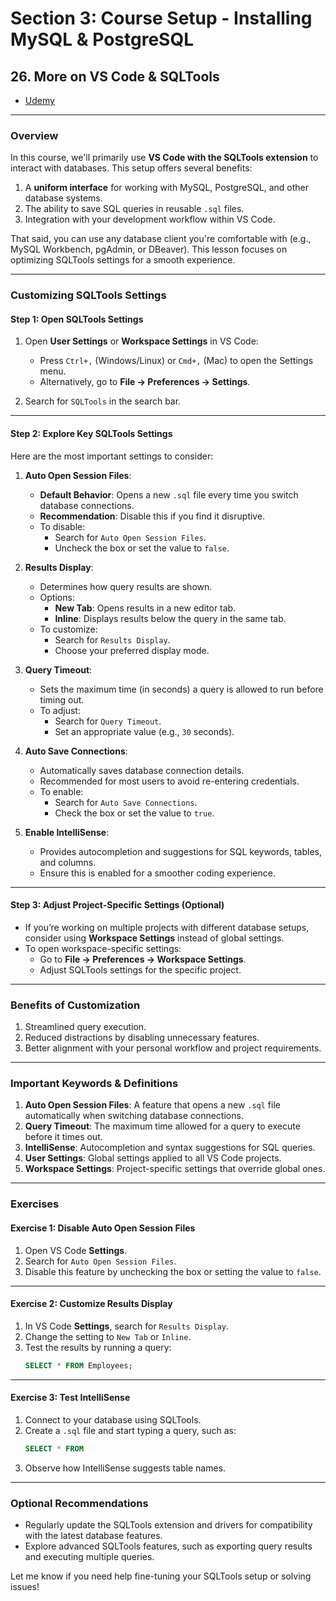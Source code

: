 # **Section 3: Course Setup - Installing MySQL & PostgreSQL**

## **26. More on VS Code & SQLTools**

- [Udemy](https://www.udemy.com/course/sql-the-complete-developers-guide-mysql-postgresql/learn/lecture/28611994#overview)

---

### **Overview**

In this course, we'll primarily use **VS Code with the SQLTools extension** to interact with databases. This setup offers several benefits:

1. A **uniform interface** for working with MySQL, PostgreSQL, and other database systems.
2. The ability to save SQL queries in reusable `.sql` files.
3. Integration with your development workflow within VS Code.

That said, you can use any database client you're comfortable with (e.g., MySQL Workbench, pgAdmin, or DBeaver). This lesson focuses on optimizing SQLTools settings for a smooth experience.

---

### **Customizing SQLTools Settings**

#### **Step 1: Open SQLTools Settings**

1. Open **User Settings** or **Workspace Settings** in VS Code:

   - Press `Ctrl+,` (Windows/Linux) or `Cmd+,` (Mac) to open the Settings menu.
   - Alternatively, go to **File → Preferences → Settings**.

2. Search for `SQLTools` in the search bar.

---

#### **Step 2: Explore Key SQLTools Settings**

Here are the most important settings to consider:

1. **Auto Open Session Files**:

   - **Default Behavior**: Opens a new `.sql` file every time you switch database connections.
   - **Recommendation**: Disable this if you find it disruptive.
   - To disable:
     - Search for `Auto Open Session Files`.
     - Uncheck the box or set the value to `false`.

2. **Results Display**:

   - Determines how query results are shown.
   - Options:
     - **New Tab**: Opens results in a new editor tab.
     - **Inline**: Displays results below the query in the same tab.
   - To customize:
     - Search for `Results Display`.
     - Choose your preferred display mode.

3. **Query Timeout**:

   - Sets the maximum time (in seconds) a query is allowed to run before timing out.
   - To adjust:
     - Search for `Query Timeout`.
     - Set an appropriate value (e.g., `30` seconds).

4. **Auto Save Connections**:

   - Automatically saves database connection details.
   - Recommended for most users to avoid re-entering credentials.
   - To enable:
     - Search for `Auto Save Connections`.
     - Check the box or set the value to `true`.

5. **Enable IntelliSense**:
   - Provides autocompletion and suggestions for SQL keywords, tables, and columns.
   - Ensure this is enabled for a smoother coding experience.

---

#### **Step 3: Adjust Project-Specific Settings (Optional)**

- If you’re working on multiple projects with different database setups, consider using **Workspace Settings** instead of global settings.
- To open workspace-specific settings:
  - Go to **File → Preferences → Workspace Settings**.
  - Adjust SQLTools settings for the specific project.

---

### **Benefits of Customization**

1. Streamlined query execution.
2. Reduced distractions by disabling unnecessary features.
3. Better alignment with your personal workflow and project requirements.

---

### **Important Keywords & Definitions**

1. **Auto Open Session Files**: A feature that opens a new `.sql` file automatically when switching database connections.
2. **Query Timeout**: The maximum time allowed for a query to execute before it times out.
3. **IntelliSense**: Autocompletion and syntax suggestions for SQL queries.
4. **User Settings**: Global settings applied to all VS Code projects.
5. **Workspace Settings**: Project-specific settings that override global ones.

---

### **Exercises**

#### **Exercise 1: Disable Auto Open Session Files**

1. Open VS Code **Settings**.
2. Search for `Auto Open Session Files`.
3. Disable this feature by unchecking the box or setting the value to `false`.

---

#### **Exercise 2: Customize Results Display**

1. In VS Code **Settings**, search for `Results Display`.
2. Change the setting to `New Tab` or `Inline`.
3. Test the results by running a query:
   ```sql
   SELECT * FROM Employees;
   ```

---

#### **Exercise 3: Test IntelliSense**

1. Connect to your database using SQLTools.
2. Create a `.sql` file and start typing a query, such as:
   ```sql
   SELECT * FROM
   ```
3. Observe how IntelliSense suggests table names.

---

### **Optional Recommendations**

- Regularly update the SQLTools extension and drivers for compatibility with the latest database features.
- Explore advanced SQLTools features, such as exporting query results and executing multiple queries.

Let me know if you need help fine-tuning your SQLTools setup or solving issues!
